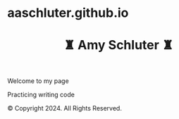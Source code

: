 # aaschluter.github.io
<!DOCTYPE html>
<html lang="en">
<head>
  <meta charset="utf-8">
</head>
<body>
  <header>
    <h1>&#9820; Amy Schluter &#9820;</h1>
  </header>
  <div id="intro">
    <p>Welcome to my page</p>
    <p>Practicing writing code</p>
  </div>
<footer>
  <p>&copy; Copyright 2024. All Rights Reserved.</p>
</footer>
</body>
</html>
  
